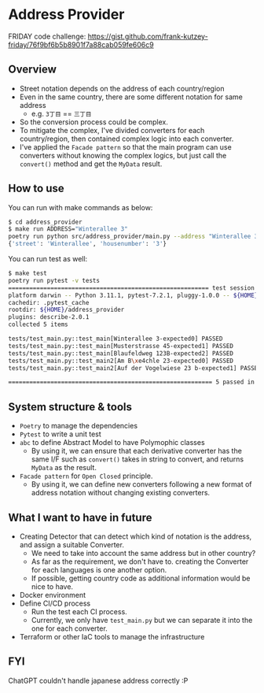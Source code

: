 # Address Provider

FRIDAY code challenge: https://gist.github.com/frank-kutzey-friday/76f9bf6b5b8901f7a88cab059fe606c9

## Overview

- Street notation depends on the address of each country/region
- Even in the same country, there are some different notation for same address
  - e.g. `3丁目` == `三丁目`
- So the conversion process could be complex.
- To mitigate the complex, I've divided converters for each country/region, then contained complex logic into each converter.
- I've applied the `Facade pattern` so that the main program can use converters without knowing the complex logics, but just call the `convert()` method and get the `MyData` result.

## How to use

You can run with make commands as below:

```sh
$ cd address_provider
$ make run ADDRESS="Winterallee 3"
poetry run python src/address_provider/main.py --address "Winterallee 3"
{'street': 'Winterallee', 'housenumber': '3'}
```

You can run test as well:

```sh
$ make test
poetry run pytest -v tests
========================================================= test session starts =========================================================
platform darwin -- Python 3.11.1, pytest-7.2.1, pluggy-1.0.0 -- ${HOME}/Library/Caches/pypoetry/virtualenvs/address-provider-lv8EGNWZ-py3.11/bin/python
cachedir: .pytest_cache
rootdir: ${HOME}/address_provider
plugins: describe-2.0.1
collected 5 items

tests/test_main.py::test_main[Winterallee 3-expected0] PASSED                                                                   [ 20%]
tests/test_main.py::test_main[Musterstrasse 45-expected1] PASSED                                                                [ 40%]
tests/test_main.py::test_main[Blaufeldweg 123B-expected2] PASSED                                                                [ 60%]
tests/test_main.py::test_main2[Am B\xe4chle 23-expected0] PASSED                                                                [ 80%]
tests/test_main.py::test_main2[Auf der Vogelwiese 23 b-expected1] PASSED                                                        [100%]

========================================================== 5 passed in 0.07s =========================================================
```

## System structure & tools

- `Poetry` to manage the dependencies
- `Pytest` to write a unit test
- `abc` to define Abstract Model to have Polymophic classes
  - By using it, we can ensure that each derivative converter has the same I/F such as `convert()` takes in string to convert, and returns `MyData` as the result.
- `Facade pattern` for `Open Closed` principle.
  - By using it, we can define new converters following a new format of address notation without changing existing converters.

## What I want to have in future

- Creating Detector that can detect which kind of notation is the address, and assign a suitable Converter.
  - We need to take into account the same address but in other country?
  - As far as the requirement, we don't have to. creating the Converter for each languages is one another option.
  - If possible, getting country code as additional information would be nice to have.
- Docker environment
- Define CI/CD process
  - Run the test each CI process.
  - Currently, we only have `test_main.py` but we can separate it into the one for each converter.
- Terraform or other IaC tools to manage the infrastructure

## FYI

ChatGPT couldn't handle japanese address correctly :P

